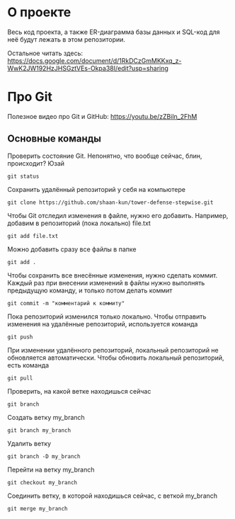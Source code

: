 # О проекте

Весь код проекта, а также ER-диаграмма базы данных и SQL-код для неё будут лежать в этом репозитории.

Остальное читать здесь: https://docs.google.com/document/d/1RkDCzGmMKKxq_z-WwK2JW192HzJHSGztVEs-Okpa38I/edit?usp=sharing

# Про Git

Полезное видео про Git и GitHub: https://youtu.be/zZBiln_2FhM

## Основные команды

Проверить состояние Git. Непонятно, что вообще сейчас, блин, происходит? Юзай

    git status

Сохранить удалённый репозиторий у себя на компьютере

    git clone https://github.com/shaan-kun/tower-defense-stepwise.git

Чтобы Git отследил изменения в файле, нужно его добавить. Например, добавим в репозиторий (пока локально) file.txt

    git add file.txt

Можно добавить сразу все файлы в папке

    git add .

Чтобы сохранить все внесённые изменения, нужно сделать коммит. Каждый раз при внесении изменений в файлы нужно выполнять предыдущую команду, и только потом делать коммит

    git commit -m "комментарий к коммиту"

Пока репозиторий изменился только локально. Чтобы отправить изменения на удалённые репозиторий, используется команда

    git push

При изменении удалённого репозиторий, локальный репозиторий не обновляется автоматически. Чтобы обновить локальный репозиторий, есть команда

    git pull

Проверить, на какой ветке находишься сейчас

    git branch

Создать ветку my_branch

    git branch my_branch

Удалить ветку

    git branch -D my_branch

Перейти на ветку my_branch

    git checkout my_branch

Соединить ветку, в которой находишься сейчас, с веткой my_branch

    git merge my_branch
